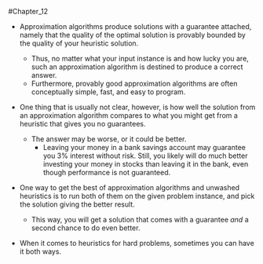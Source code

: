 #Chapter_12 
- Approximation algorithms produce solutions with a guarantee attached, namely that the quality of the optimal solution is provably bounded by the quality of your heuristic solution.
	- Thus, no matter what your input instance is and how lucky you are, such an approximation algorithm is destined to produce a correct answer.
	- Furthermore, provably good approximation algorithms are often conceptually simple, fast, and easy to program.

- One thing that is usually not clear, however, is how well the solution from an approximation algorithm compares to what you might get from a heuristic that gives you no guarantees.
	- The answer may be worse, or it could be better.
		- Leaving your money in a bank savings account may guarantee you 3% interest without risk. Still, you likely will do much better investing your money in stocks than leaving it in the bank, even though performance is not guaranteed.

- One way to get the best of approximation algorithms and unwashed heuristics is to run both of them on the given problem instance, and pick the solution giving the better result.
	- This way, you will get a solution that comes with a guarantee *and* a second chance to do even better.
- When it comes to heuristics for hard problems, sometimes you can have it both ways.